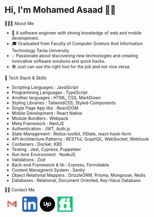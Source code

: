 # Hi, I'm Mohamed Asaad 👋🏻

👨🏻‍💻 About Me

- 🚀  A software engineer with strong knowledge of web and mobile development.
- 🎓  Graduated from Faculty of Computer Science And Information Technology Tanta University.
- 💡  Passionate about discovering new technologies and creating innovative software solutions and quick hacks.
- 🛠️  Just can use the right tool for the job and not vice versa.

🔮 Tech Stack & Skills

- Scripting Languages       : JavaScript
- Programming Languages     : TypeScript
- Another languages         : HTML, CSS, MarkDown
- Styling Libraries         : TailwindCSS, Styled-Components
- Single Page App libs      : ReactDOM
- Mobile Development        : React Native
- Module Bundlers           : Webpack
- Meta Framework            : NextJS
- Authentication            : JWT, Auth.js
- State Management          : Redux-toolkit, XState, react-hook-form
- API Architecture Patterns : RESTful, GraphQL, WebSocket, Webhook
- Containers                : Docker, K8S
- Testing                   : Jest, Cypress, Puppeteer
- Run time Environment      : NodeJS
- Validations               : Zod
- Back-end Framework & lib  : Express, Formidable
- Content Managment System  : Sanity
- Object Relational Mappers : DrizzleORM, Prisma, Mongoose, Redis
- Databases                 : Relational, Document Oriented, Key-Value Database

🤝🏻 Contact Me

<a href='mailto:0xmohamedasaad@gmail.com?body=Hi Mohamed,%0AAre You Ready to Make An Impact? '><img src="./assets/gmail.png" alt="Gmail"  width='50'/></a>&nbsp;
<a href="https://www.linkedin.com/in/0xmohamedasaad/"><img src="./assets/linkedin.png" alt="LinkedIn" width='50'/></a>&nbsp;
<a href="https://www.upwork.com/freelancers/~018c6f19014e315f81"><img src="./assets/upwork.png" alt="Upwork"  width='50'/></a>&nbsp;
<a href="https://www.fiverr.com/mohamedasaad0x"><img src="./assets/fiverr.png" alt="Fiverr" width='50'/></a>&nbsp;
